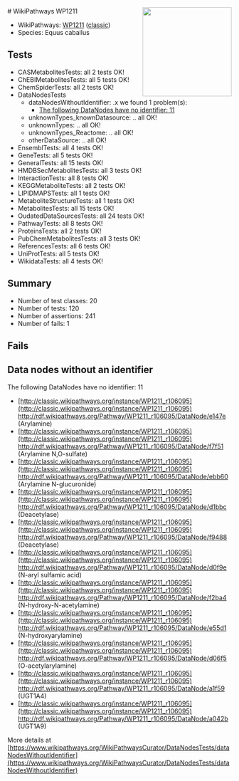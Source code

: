 <img style="float: right; width: 200px" src="https://upload.wikimedia.org/wikipedia/commons/thumb/8/83/Wplogo_with_text_500.png/640px-Wplogo_with_text_500.png" />
# WikiPathways WP1211

* WikiPathways: [WP1211](https://wikipathways.org/pathways/WP1211) ([classic](https://classic.wikipathways.org/instance/WP1211))
* Species: Equus caballus
## Tests
* CASMetabolitesTests: all 2 tests OK!
* ChEBIMetabolitesTests: all 5 tests OK!
* ChemSpiderTests: all 2 tests OK!
* DataNodesTests
    * dataNodesWithoutIdentifier: .x we found 1 problem(s):
        * [The following DataNodes have no identifier: 11](#8792c491)
    * unknownTypes_knownDatasource: .. all OK!
    * unknownTypes: .. all OK!
    * unknownTypes_Reactome: .. all OK!
    * otherDataSource: .. all OK!
* EnsemblTests: all 4 tests OK!
* GeneTests: all 5 tests OK!
* GeneralTests: all 15 tests OK!
* HMDBSecMetabolitesTests: all 3 tests OK!
* InteractionTests: all 8 tests OK!
* KEGGMetaboliteTests: all 2 tests OK!
* LIPIDMAPSTests: all 1 tests OK!
* MetaboliteStructureTests: all 1 tests OK!
* MetabolitesTests: all 15 tests OK!
* OudatedDataSourcesTests: all 24 tests OK!
* PathwayTests: all 8 tests OK!
* ProteinsTests: all 2 tests OK!
* PubChemMetabolitesTests: all 3 tests OK!
* ReferencesTests: all 6 tests OK!
* UniProtTests: all 5 tests OK!
* WikidataTests: all 4 tests OK!


## Summary

* Number of test classes: 20
* Number of tests: 120
* Number of assertions: 241
* Number of fails: 1

## Fails

<a name="8792c491" />

## Data nodes without an identifier

The following DataNodes have no identifier: 11

* [http://classic.wikipathways.org/instance/WP1211_r106095](http://classic.wikipathways.org/instance/WP1211_r106095) http://rdf.wikipathways.org/Pathway/WP1211_r106095/DataNode/e147e (Arylamine)
* [http://classic.wikipathways.org/instance/WP1211_r106095](http://classic.wikipathways.org/instance/WP1211_r106095) http://rdf.wikipathways.org/Pathway/WP1211_r106095/DataNode/f7f51 (Arylamine N,O-sulfate)
* [http://classic.wikipathways.org/instance/WP1211_r106095](http://classic.wikipathways.org/instance/WP1211_r106095) http://rdf.wikipathways.org/Pathway/WP1211_r106095/DataNode/ebb60 (Arylamine N-glucuronide)
* [http://classic.wikipathways.org/instance/WP1211_r106095](http://classic.wikipathways.org/instance/WP1211_r106095) http://rdf.wikipathways.org/Pathway/WP1211_r106095/DataNode/d1bbc (Deacetylase)
* [http://classic.wikipathways.org/instance/WP1211_r106095](http://classic.wikipathways.org/instance/WP1211_r106095) http://rdf.wikipathways.org/Pathway/WP1211_r106095/DataNode/f9488 (Deacetylase)
* [http://classic.wikipathways.org/instance/WP1211_r106095](http://classic.wikipathways.org/instance/WP1211_r106095) http://rdf.wikipathways.org/Pathway/WP1211_r106095/DataNode/d0f9e (N-aryl sulfamic acid)
* [http://classic.wikipathways.org/instance/WP1211_r106095](http://classic.wikipathways.org/instance/WP1211_r106095) http://rdf.wikipathways.org/Pathway/WP1211_r106095/DataNode/f2ba4 (N-hydroxy-N-acetylamine)
* [http://classic.wikipathways.org/instance/WP1211_r106095](http://classic.wikipathways.org/instance/WP1211_r106095) http://rdf.wikipathways.org/Pathway/WP1211_r106095/DataNode/e55d1 (N-hydroxyarylamine)
* [http://classic.wikipathways.org/instance/WP1211_r106095](http://classic.wikipathways.org/instance/WP1211_r106095) http://rdf.wikipathways.org/Pathway/WP1211_r106095/DataNode/d06f5 (O-acetylarylamine)
* [http://classic.wikipathways.org/instance/WP1211_r106095](http://classic.wikipathways.org/instance/WP1211_r106095) http://rdf.wikipathways.org/Pathway/WP1211_r106095/DataNode/a1f59 (UGT1A4)
* [http://classic.wikipathways.org/instance/WP1211_r106095](http://classic.wikipathways.org/instance/WP1211_r106095) http://rdf.wikipathways.org/Pathway/WP1211_r106095/DataNode/a042b (UGT1A9)


More details at [https://www.wikipathways.org/WikiPathwaysCurator/DataNodesTests/dataNodesWithoutIdentifier](https://www.wikipathways.org/WikiPathwaysCurator/DataNodesTests/dataNodesWithoutIdentifier)

